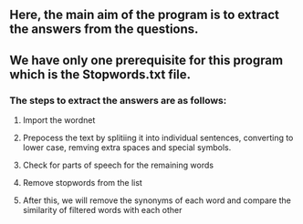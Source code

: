 ## Here, the main aim of the program is to extract the answers from the questions.

## We have only one prerequisite for this program which is the Stopwords.txt file.

### The steps to extract the answers are as follows:

1. Import the wordnet

2. Prepocess the text by splitiing it into individual sentences, converting to lower case, remving extra spaces and special symbols.

3. Check for parts of speech for the remaining words

4. Remove stopwords from the list

5. After this, we will remove the synonyms of each word and compare the similarity of filtered words with each other
 
